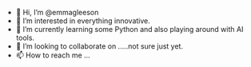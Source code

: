 - 👋 Hi, I’m @emmagleeson
- 👀 I’m interested in everything innovative.
- 🌱 I’m currently learning some Python and also playing around with AI tools.
- 💞️ I’m looking to collaborate on .....not sure just yet.
- 📫 How to reach me ...

<!---
emmagleeson/emmagleeson is a ✨ special ✨ repository because its `README.md` (this file) appears on your GitHub profile.
You can click the Preview link to take a look at your changes.
--->
